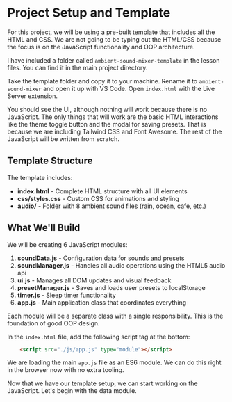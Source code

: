# Project Setup and Template

For this project, we will be using a pre-built template that includes all the HTML and CSS. We are not going to be typing out the HTML/CSS because the focus is on the JavaScript functionality and OOP architecture.

I have included a folder called `ambient-sound-mixer-template` in the lesson files. You can find it in the main project directory.

Take the template folder and copy it to your machine. Rename it to `ambient-sound-mixer` and open it up with VS Code. Open `index.html` with the Live Server extension.

You should see the UI, although nothing will work because there is no JavaScript. The only things that will work are the basic HTML interactions like the theme toggle button and the modal for saving presets. That is because we are including Tailwind CSS and Font Awesome. The rest of the JavaScript will be written from scratch.

## Template Structure

The template includes:

- **index.html** - Complete HTML structure with all UI elements
- **css/styles.css** - Custom CSS for animations and styling
- **audio/** - Folder with 8 ambient sound files (rain, ocean, cafe, etc.)

## What We'll Build

We will be creating 6 JavaScript modules:

1. **soundData.js** - Configuration data for sounds and presets
2. **soundManager.js** - Handles all audio operations using the HTML5 audio api
3. **ui.js** - Manages all DOM updates and visual feedback
4. **presetManager.js** - Saves and loads user presets to localStorage
5. **timer.js** - Sleep timer functionality
6. **app.js** - Main application class that coordinates everything

Each module will be a separate class with a single responsibility. This is the foundation of good OOP design.

In the `index.html` file, add the following script tag at the bottom: 

```html
    <script src="./js/app.js" type="module"></script>
```

We are loading the main `app.js` file as an ES6 module. We can do this right in the browser now with no extra tooling.

Now that we have our template setup, we can start working on the JavaScript. Let's begin with the data module.
